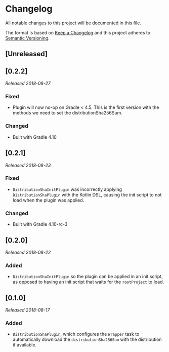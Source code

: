 # Changelog
All notable changes to this project will be documented in this file.

The format is based on [Keep a Changelog](http://keepachangelog.com/en/1.0.0/)
and this project adheres to [Semantic Versioning](http://semver.org/spec/v2.0.0.html).

## [Unreleased]

## [0.2.2]

_Released 2018-08-27_

### Fixed
- Plugin will now no-op on Gradle < 4.5. This is the first version with the
  methods we need to set the distributionSha256Sum.

### Changed
- Built with Gradle 4.10

## [0.2.1]

_Released 2018-08-23_

### Fixed
- `DistributionShaInitPlugin` was incorrectly applying `DistributionShaPlugin`
  with the Kotlin DSL, causing the init script to not load when the plugin was
  applied.

### Changed
- Built with Gradle 4.10-rc-3

## [0.2.0]

_Released 2018-08-22_

### Added
- `DistributionShaInitPlugin` so the plugin can be applied in an init script,
  as opposed to having an init script that waits for the `rootProject` to load.

## [0.1.0]

_Released 2018-08-17_

### Added
- `DistributionShaPlugin`, which configures the `Wrapper` task to automatically
  download the `distributionSha256Sum` with the distribution if available.